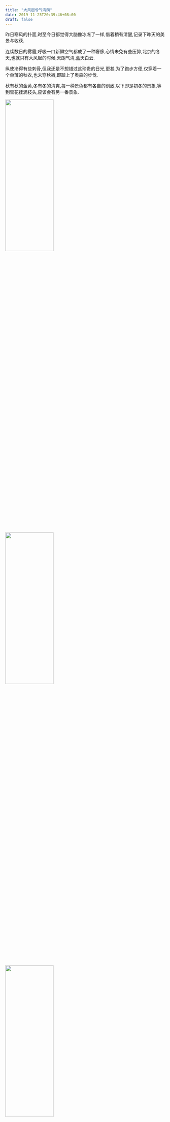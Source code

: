 ```yaml
---
title: "大风起兮气清朗"
date: 2019-11-25T20:39:46+08:00
draft: false
---
```


昨日寒风的扑面,时至今日都觉得大脑像冰冻了一样,借着稍有清醒,记录下昨天的美景与收获.

连续数日的雾霾,呼吸一口新鲜空气都成了一种奢侈,心情未免有些压抑,北京的冬天,也就只有大风起的时候,天朗气清,蓝天白云.

纵使冷得有些刺骨,但我还是不想错过这珍贵的日光,更甚,为了跑步方便,仅穿着一个单薄的秋衣,也未穿秋裤,即踏上了奥森的步伐.

秋有秋的金黄,冬有冬的清爽,每一种景色都有各自的别致,以下即是初冬的景象,等到雪花挂满枝头,应该会有另一番景象.

<img src="/winter/1.jpeg" width="55%" height="35%" alt="" align= center>

<img src="/winter/2.jpeg" width="55%" height="35%" alt="" align= center>

<img src="/winter/3.jpeg" width="55%" height="35%" alt="" align= center>

<img src="/winter/4.jpeg" width="55%" height="35%" alt="" align= center>

<img src="/winter/5.jpeg" width="55%" height="35%" alt="" align= center>

<img src="/winter/6.jpeg" width="55%" height="35%" alt="" align= center>

<img src="/winter/7.jpeg" width="55%" height="35%" alt="" align= center>

<img src="/winter/8.jpeg" width="55%" height="35%" alt="" align= center>

跑步不只是身体耐力的一种锻炼,也是一种人生的自我的思考与成长.当寒风扑面,瑟瑟发抖时,迎面而来一个仍然穿着短裤短袖的,当我觉得我跑得挺快时,一个女生轻松的大步超越你,逐渐的看不到了背影......他们为什么不怕冷,为什么跑得快?因为人家跑得多,坚持的久.

这正如人生,正如生活,当你碰到困难,是否去坚持克服,未曾放弃;当你感觉自己已经很不错的情况下,任何时候都会有比你厉害的,比你强的,山外青山楼外楼,唯有不断努力,才能走在最前.

在跑步中去看别人的人生,思考自己的人生,是不是自己还不够努力,是否仍未鼓足勇气.

如此一想,也便不冷了,也便不累了,初次超越10Km,谨此记念一下.

​																			                                  ---记奥体10公里跑